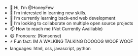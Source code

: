 - 👋 Hi, I’m @HoneyFew
- 👀 I’m interested in learning new skills.
- 🌱 I’m currently learning back-end web development
- 💞️ I’m looking to collaborate on multiple open source projects
- 📫 How to reach me (Not Currently Availiable)
- 😄 Pronouns: (Nonsense)
- ⚡ Fun fact: IM A WALKING TALKING DOOOOG   WOOF WOOF
- languages: html, css, javascript, python

<!---
HoneyFew/HoneyFew is a ✨ special ✨ repository because its `README.md` (this file) appears on your GitHub profile.
You can click the Preview link to take a look at your changes.
--->
